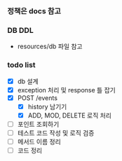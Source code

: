 ### 정책은 docs 참고

### DB DDL
* resources/db 파일 참고

### todo list
- [X] db 설계
- [X] exception 처리 및 response 틀 잡기
- [X] POST /events
  - [X] history 남기기
  - [X] ADD, MOD, DELETE 로직 처리
- [ ] 포인트 조회하기
- [ ] 테스트 코드 작성 및 로직 검증
- [ ] 메서드 이름 정리
- [ ] 코드 정리